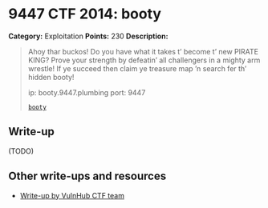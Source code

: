 # 9447 CTF 2014: booty

**Category:** Exploitation
**Points:** 230
**Description:**

> Ahoy thar buckos! Do you have what it takes t’ become t’ new PIRATE KING? Prove your strength by defeatin’ all challengers in a mighty arm wrestle! If ye succeed then claim ye treasure map ’n search fer th’ hidden booty!
>
> ip: booty.9447.plumbing
> port: 9447
>
> [`booty`](booty)

## Write-up

(TODO)

## Other write-ups and resources

* [Write-up by VulnHub CTF team](https://ctf-team.vulnhub.com/9447-ctf-2014-booty/)
